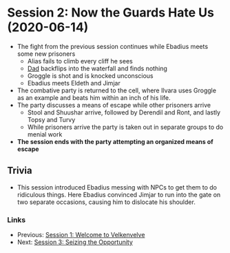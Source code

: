 # Session 2: Now the Guards Hate Us (2020-06-14)
* The fight from the previous session continues while Ebadius meets some new prisoners
    * Alias fails to climb every cliff he sees
    * [Dad](../../characters/pcs/dad.md) backflips into the waterfall and finds nothing
    * Groggle is shot and is knocked unconscious
    * Ebadius meets Eldeth and Jimjar
* The combative party is returned to the cell, where Ilvara uses Groggle as an example and beats him within an inch of his life.
* The party discusses a means of escape while other prisoners arrive
    * Stool and Shuushar arrive, followed by Derendil and Ront, and lastly Topsy and Turvy
    * While prisoners arrive the party is taken out in separate groups to do menial work
* **The session ends with the party attempting an organized means of escape**

## Trivia
* This session introduced Ebadius messing with NPCs to get them to do ridiculous things. Here Ebadius convinced Jimjar to run into the gate on two separate occasions, causing him to dislocate his shoulder.

### Links
* Previous: [Session 1: Welcome to Velkenvelve](session1-2020-05-24.md)
* Next: [Session 3: Seizing the Opportunity](session3-2020-06-28.md)
